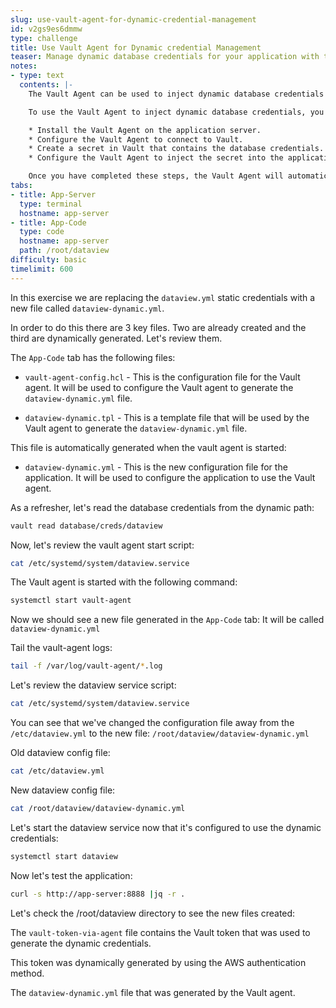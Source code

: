 ```yaml
---
slug: use-vault-agent-for-dynamic-credential-management
id: v2gs9es6dmmw
type: challenge
title: Use Vault Agent for Dynamic credential Management
teaser: Manage dynamic database credentials for your application with the Vault agent.
notes:
- type: text
  contents: |-
    The Vault Agent can be used to inject dynamic database credentials into an application server configuration. This allows for hands-off management of credentials, as the Vault Agent will automatically update the credentials when they are rotated.

    To use the Vault Agent to inject dynamic database credentials, you will need to do the following:

    * Install the Vault Agent on the application server.
    * Configure the Vault Agent to connect to Vault.
    * Create a secret in Vault that contains the database credentials.
    * Configure the Vault Agent to inject the secret into the application server configuration.

    Once you have completed these steps, the Vault Agent will automatically inject the database credentials into the application server configuration whenever the credentials are rotated. This allows you to manage the database credentials in a central location and ensures that the application server is always using the latest credentials.
tabs:
- title: App-Server
  type: terminal
  hostname: app-server
- title: App-Code
  type: code
  hostname: app-server
  path: /root/dataview
difficulty: basic
timelimit: 600
---
```

In this exercise we are replacing the `dataview.yml` static credentials with a new file called `dataview-dynamic.yml`.

In order to do this there are 3 key files.  Two are already created and the third are dynamically generated.  Let's review them.

The `App-Code` tab has the following files:

* `vault-agent-config.hcl` - This is the configuration file for the Vault agent. It will be used to configure the Vault agent to generate the `dataview-dynamic.yml` file.

* `dataview-dynamic.tpl` - This is a template file that will be used by the Vault agent to generate the `dataview-dynamic.yml` file.

This file is automatically generated when the vault agent is started:

* `dataview-dynamic.yml` - This is the new configuration file for the application. It will be used to configure the application to use the Vault agent.

As a refresher, let's read the database credentials from the dynamic path:

```bash
vault read database/creds/dataview
```

Now, let's review the vault agent start script:

```bash
cat /etc/systemd/system/dataview.service
```

The Vault agent is started with the following command:

```bash
systemctl start vault-agent
```

Now we should see a new file generated in the `App-Code` tab:
It will be called `dataview-dynamic.yml`

Tail the vault-agent logs:

```bash
tail -f /var/log/vault-agent/*.log
```

Let's review the dataview service script:

```bash
cat /etc/systemd/system/dataview.service
```

You can see that we've changed the configuration file away from the `/etc/dataview.yml` to the new file: `/root/dataview/dataview-dynamic.yml`

Old dataview config file:

```bash
cat /etc/dataview.yml
```

New dataview config file:

```bash
cat /root/dataview/dataview-dynamic.yml
```

Let's start the dataview service now that it's configured to use the dynamic credentials:

```bash
systemctl start dataview
```

Now let's test the application:

```bash
curl -s http://app-server:8888 |jq -r .
```

Let's check the /root/dataview directory to see the new files created:

The `vault-token-via-agent` file contains the Vault token that was used to generate the dynamic credentials.

This token was dynamically generated by using the AWS authentication method.

The `dataview-dynamic.yml` file that was generated by the Vault agent.
